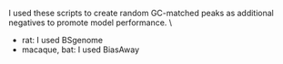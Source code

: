 I used these scripts to create random GC-matched peaks as additional negatives to promote model performance. \
* rat: I used BSgenome
* macaque, bat: I used BiasAway
